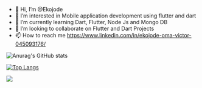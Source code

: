 - 👋 Hi, I’m @Ekojode 
- 👀 I’m interested in Mobile application development using flutter and dart
- 🌱 I’m currently learning Dart, Flutter, Node Js and Mongo DB
- 💞️ I’m looking to collaborate on Flutter and Dart Projects
- 📫 How to reach me https://www.linkedin.com/in/ekojode-oma-victor-045093176/


![Anurag's GitHub stats](https://github-readme-stats.vercel.app/api?username=Ekojode&show_icons=true&theme=radical)

[![Top Langs](https://github-readme-stats.vercel.app/api/top-langs/?username=Ekojode&layout=compact)](https://github.com/anuraghazra/github-readme-stats)

![](https://komarev.com/ghpvc/?username=Ekojode&style=flat-square)

<!---
Ekojode/Ekojode is a ✨ special ✨ repository because its `README.md` (this file) appears on your GitHub profile.
You can click the Preview link to take a look at your changes.
--->
